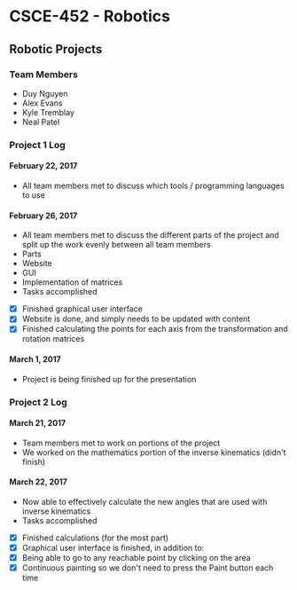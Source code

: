 # CSCE-452 - Robotics
## Robotic Projects
### Team Members
- Duy Nguyen
- Alex Evans
- Kyle Tremblay
- Neal Patel
 
### Project 1 Log
#### February 22, 2017
- All team members met to discuss which tools / programming languages to use

#### February 26, 2017
- All team members met to discuss the different parts of the project and split up the work evenly between all team members
- Parts
 - Website
 - GUI
 - Implementation of matrices
- Tasks accomplished
 - [x] Finished graphical user interface
 - [x] Website is done, and simply needs to be updated with content
 - [x] Finished calculating the points for each axis from the transformation and rotation matrices

#### March 1, 2017
- Project is being finished up for the presentation

### Project 2 Log
#### March 21, 2017
- Team members met to work on portions of the project
- We worked on the mathematics portion of the inverse kinematics (didn't finish)

#### March 22, 2017
- Now able to effectively calculate the new angles that are used with inverse kinematics
- Tasks accomplished
 - [x] Finished calculations (for the most part)
 - [x] Graphical user interface is finished, in addition to:
  - [x] Being able to go to any reachable point by clicking on the area
  - [x] Continuous painting so we don't need to press the Paint button each time
